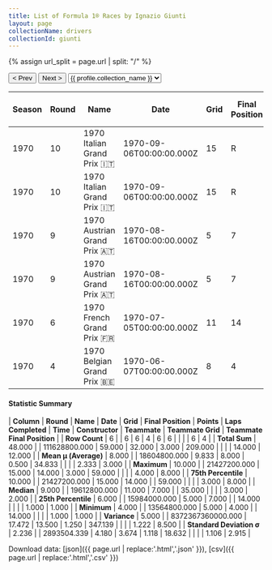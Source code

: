 ```yaml
---
title: List of Formula 1® Races by Ignazio Giunti
layout: page
collectionName: drivers
collectionId: giunti
---
```


{% assign url_split = page.url | split: "/" %}
<div id="collection-navigation">
<button onclick="selector.options[selector.selectedIndex-1].value && (window.location = selector.options[selector.selectedIndex-1].value);">&lt; Prev</button>
<button onclick="selector.options[selector.selectedIndex+1].value && (window.location = selector.options[selector.selectedIndex+1].value);">Next &gt;</button>
<select id="selector" onchange="this.options[this.selectedIndex].value && (window.location = this.options[this.selectedIndex].value);">
  {% for collectionId in site.data[page.collectionName].refs %}
    {% if collectionId == page.collectionId %}
      {% assign selected = "selected" %}
    {% else %}
      {% assign selected = "" %}
    {% endif %}
    {% assign profile = site.data[page.collectionName][collectionId].profile %}
    <option value="/f1/{{ page.collectionName }}/{{ collectionId }}/{{ url_split[4] }}" {{ selected }}>{{ profile.collection_name }}</option>
  {% endfor %}
</select>
</div>

| Season | Round | Name | Date | Grid | Final Position | Points | Laps Completed | Time | Constructor | Teammate | Teammate Grid | Teammate Final Position |
|--|--|--|--|--|--|--|--|--|--|--|--|--|
| 1970 | 10 | 1970 Italian Grand Prix 🇮🇹 | 1970-09-06T00:00:00.000Z | 15 | R | 0.0 | 14 |   | Ferrari 🇮🇹 | [Clay Regazzoni 🇨🇭](/f1/drivers/regazzoni) | 3 | 1 |
| 1970 | 10 | 1970 Italian Grand Prix 🇮🇹 | 1970-09-06T00:00:00.000Z | 15 | R | 0.0 | 14 |   | Ferrari 🇮🇹 | [Jacky Ickx 🇧🇪](/f1/drivers/ickx) | 1 | R |
| 1970 | 9 | 1970 Austrian Grand Prix 🇦🇹 | 1970-08-16T00:00:00.000Z | 5 | 7 | 0.0 | 59 |   | Ferrari 🇮🇹 | [Jacky Ickx 🇧🇪](/f1/drivers/ickx) | 3 | 1 |
| 1970 | 9 | 1970 Austrian Grand Prix 🇦🇹 | 1970-08-16T00:00:00.000Z | 5 | 7 | 0.0 | 59 |   | Ferrari 🇮🇹 | [Clay Regazzoni 🇨🇭](/f1/drivers/regazzoni) | 2 | 2 |
| 1970 | 6 | 1970 French Grand Prix 🇫🇷 | 1970-07-05T00:00:00.000Z | 11 | 14 | 0.0 | 35 |   | Ferrari 🇮🇹 | [Jacky Ickx 🇧🇪](/f1/drivers/ickx) | 1 | R |
| 1970 | 4 | 1970 Belgian Grand Prix 🇧🇪 | 1970-06-07T00:00:00.000Z | 8 | 4 | 3.0 | 28 | +2:38.5 | Ferrari 🇮🇹 | [Jacky Ickx 🇧🇪](/f1/drivers/ickx) | 4 | 8 |

#### Statistic Summary

| **Column** | **Round** | **Name** | **Date** | **Grid** | **Final Position** | **Points** | **Laps Completed** | **Time** | **Constructor** | **Teammate** | **Teammate Grid** | **Teammate Final Position** |
| **Row Count** | 6 |  | 6 | 6 | 4 | 6 | 6 |  |  |  | 6 | 4 |
| **Total Sum** | 48.000 |  | 111628800.000 | 59.000 | 32.000 | 3.000 | 209.000 |  |  |  | 14.000 | 12.000 |
| **Mean μ (Average)** | 8.000 |  | 18604800.000 | 9.833 | 8.000 | 0.500 | 34.833 |  |  |  | 2.333 | 3.000 |
| **Maximum** | 10.000 |  | 21427200.000 | 15.000 | 14.000 | 3.000 | 59.000 |  |  |  | 4.000 | 8.000 |
| **75th Percentile** | 10.000 |  | 21427200.000 | 15.000 | 14.000 |  | 59.000 |  |  |  | 3.000 | 8.000 |
| **Median** | 9.000 |  | 19612800.000 | 11.000 | 7.000 |  | 35.000 |  |  |  | 3.000 | 2.000 |
| **25th Percentile** | 6.000 |  | 15984000.000 | 5.000 | 7.000 |  | 14.000 |  |  |  | 1.000 | 1.000 |
| **Minimum** | 4.000 |  | 13564800.000 | 5.000 | 4.000 |  | 14.000 |  |  |  | 1.000 | 1.000 |
| **Variance** | 5.000 |  | 8372367360000.000 | 17.472 | 13.500 | 1.250 | 347.139 |  |  |  | 1.222 | 8.500 |
| **Standard Deviation σ** | 2.236 |  | 2893504.339 | 4.180 | 3.674 | 1.118 | 18.632 |  |  |  | 1.106 | 2.915 |

Download data: [json]({{ page.url | replace:'.html','.json' }}), [csv]({{ page.url | replace:'.html','.csv' }})
